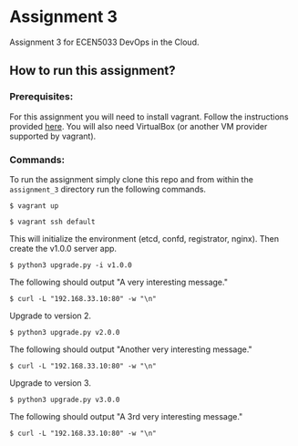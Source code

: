 # Assignment 3

Assignment 3 for ECEN5033 DevOps in the Cloud.

## How to run this assignment?

### Prerequisites:
For this assignment you will need to install vagrant. Follow the instructions provided [here](https://www.vagrantup.com/downloads).
You will also need VirtualBox (or another VM provider supported by vagrant).

### Commands:
To run the assignment simply clone this repo and from within the `assignment_3` directory run the following commands.

```
$ vagrant up
```

```
$ vagrant ssh default
```

This will initialize the environment (etcd, confd, registrator, nginx). Then
create the v1.0.0 server app.
```
$ python3 upgrade.py -i v1.0.0
```

The following should output "A very interesting message."
```
$ curl -L "192.168.33.10:80" -w "\n"
```

Upgrade to version 2.
```
$ python3 upgrade.py v2.0.0
```

The following should output "Another very interesting message."
```
$ curl -L "192.168.33.10:80" -w "\n"
```

Upgrade to version 3.
```
$ python3 upgrade.py v3.0.0
```

The following should output "A 3rd very interesting message."
```
$ curl -L "192.168.33.10:80" -w "\n"
```

